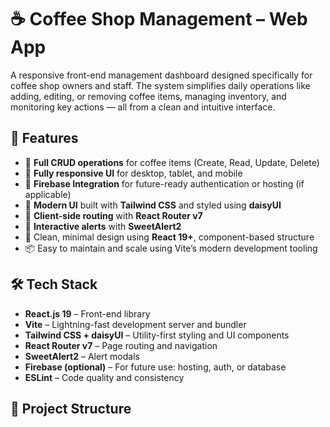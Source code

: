 # ☕ Coffee Shop Management – Web App

A responsive front-end management dashboard designed specifically for coffee shop owners and staff. The system simplifies daily operations like adding, editing, or removing coffee items, managing inventory, and monitoring key actions — all from a clean and intuitive interface.

## 🚀 Features

- 🔄 **Full CRUD operations** for coffee items (Create, Read, Update, Delete)
- 📱 **Fully responsive UI** for desktop, tablet, and mobile
- 🔐 **Firebase Integration** for future-ready authentication or hosting (if applicable)
- 🎨 **Modern UI** built with **Tailwind CSS** and styled using **daisyUI**
- 🔁 **Client-side routing** with **React Router v7**
- 💬 **Interactive alerts** with **SweetAlert2**
- 🌿 Clean, minimal design using **React 19+**, component-based structure
- 📦 Easy to maintain and scale using Vite’s modern development tooling

## 🛠️ Tech Stack

- **React.js 19** – Front-end library
- **Vite** – Lightning-fast development server and bundler
- **Tailwind CSS + daisyUI** – Utility-first styling and UI components
- **React Router v7** – Page routing and navigation
- **SweetAlert2** – Alert modals
- **Firebase (optional)** – For future use: hosting, auth, or database
- **ESLint** – Code quality and consistency

## 📁 Project Structure

